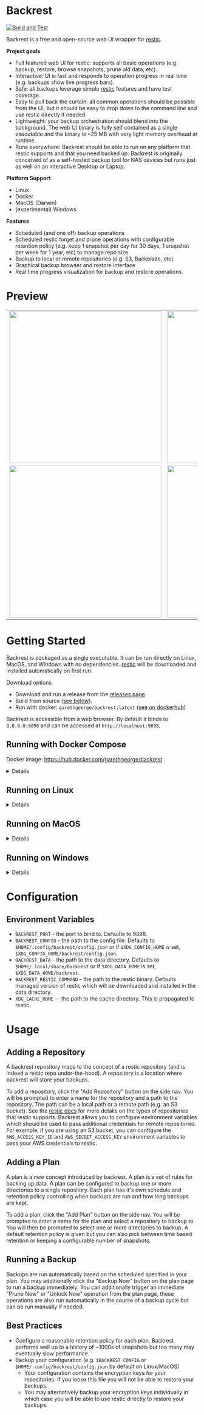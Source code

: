 # Backrest

[![Build and Test](https://github.com/garethgeorge/backrest/actions/workflows/build-and-test.yml/badge.svg)](https://github.com/garethgeorge/backrest/actions/workflows/build-and-test.yml)

Backrest is a free and open-source web UI wrapper for [restic](https://restic.net/). 

**Project goals**

 * Full featured web UI for restic: supports all basic operations (e.g. backup, restore, browse snapshots, prune old data, etc).
 * Interactive: UI is fast and responds to operation progress in real time (e.g. backups show live progress bars).
 * Safe: all backups leverage simple [restic](https://restic.net/) features and have test coverage. 
 * Easy to pull back the curtain: all common operations should be possible from the UI, but it should be easy to drop down to the command line and use restic directly if needed.
 * Lightweight: your backup orchestration should blend into the background. The web UI binary is fully self contained as a single executable and the binary is ~25 MB with very light memory overhead at runtime.
 * Runs everywhere: Backrest should be able to run on any platform that restic supports and that you need backed up. Backrest is originally conceived of as a self-hosted backup tool for NAS devices but runs just as well on an interactive Desktop or Laptop. 

**Platform Support**

 * Linux
 * Docker
 * MacOS (Darwin)
 * (experimental) Windows

**Features**

 * Scheduled (and one off) backup operations
 * Scheduled restic forget and prune operations with configurable retention policy (e.g. keep 1 snapshot per day for 30 days, 1 snapshot per week for 1 year, etc) to manage repo size.
 * Backup to local or remote repositories (e.g. S3, Backblaze, etc)
 * Graphical backup browser and restore interface
 * Real time progress visualization for backup and restore operations.

# Preview

|                                                                                                                |                                                                                                       |
| -------------------------------------------------------------------------------------------------------------- | ----------------------------------------------------------------------------------------------------- |
| <img src="https://f000.backblazeb2.com/file/gshare/screenshots/restora-backup-view.png" width="400px"/>        | <img src="https://f000.backblazeb2.com/file/gshare/screenshots/restora-add-repo.png" width="400px" /> |
| <img src="https://f000.backblazeb2.com/file/gshare/screenshots/restora-realtime-progress.png" width="400px" /> | <img src="https://f000.backblazeb2.com/file/gshare/screenshots/restora-add-plan.png" width="400px" /> |

# Getting Started 

Backrest is packaged as a single executable. It can be run directly on Linux, MacOS, and Windows with no dependencies. [restic](https://github.com/restic/restic) will be downloaded and installed automatically on first run.

Download options

 * Download and run a release from the [releases page](https://github.com/garethgeorge/backrest/releases).
 * Build from source ([see below](#building)).
 * Run with docker: `garethgeorge/backrest:latest` ([see on dockerhub](https://hub.docker.com/repository/docker/garethgeorge/backrest/))

Backrest is accessible from a web browser. By default it binds to `0.0.0.0:9898` and can be accessed at `http://localhost:9898`. 

## Running with Docker Compose

Docker image: https://hub.docker.com/garethgeorge/backrest

<details>
Example compose file:

```yaml
version: "3.2"
services:
  backrest:
    image: garethgeorge/backrest
    container_name: backrest 
    volumes:
      - ./backrest/data:/data
      - ./backrest/config:/config
      - ./backrest/cache:/cache
      - /MY-BACKUP-DATA:/userdata # mount your directories to backup somewhere in the filesystem
    environment:
      - BACKREST_DATA=/data # path for backrest data. restic binary and the database are placed here.
      - BACKREST_CONFIG=/config/config.json # path for the backrest config file.
      - XDG_CACHE_HOME=/cache # path for the restic cache which greatly improves performance.
    restart: unless-stopped
```
</details>

## Running on Linux

<details>

Download a release from the [releases page](https://github.com/garethgeorge/backrest/releases)

#### Run on startup with cron (Basic)

Move the backrest binary to `/usr/local/bin`:

```sh
sudo mv backrest /usr/local/bin/backrest
```

Add the following line to your crontab (e.g. `crontab -e`):

```sh
@reboot /usr/local/bin/backrest
```

#### Run on startup with systemd (Recommended)



Download a Linux release from the [releases page](https://github.com/garethgeorge/backrest/releases). Move the backrest binary to `/usr/local/bin`:

```sh
sudo mv backrest /usr/local/bin/backrest
```

Create a systemd service file at `/etc/systemd/system/backrest.service` with the following contents:

```ini
[Unit]
Description=ResticWeb
After=network.target

[Service]
Type=simple
User=<your linux user>
Group=<your linux group>
ExecStart=/usr/local/bin/backrest

[Install]
WantedBy=multi-user.target
```

Then run the following commands to enable and start the service:

```sh
sudo systemctl enable backrest
sudo systemctl start backrest
```

Note: you can set the linux user and group to your primary user (e.g. `whoami` when logged in).

</details>

## Running on MacOS

<details>

Download a Darwin release from the [releases page](https://github.com/garethgeorge/backrest/releases) and install it to `/usr/local/bin`.

At the moment there is no automated way to run Backrest on startup on MacOS. You can run it manually or create a launch agent to run it on startup. See [lingon](https://www.peterborgapps.com/lingon/) for a GUI tool to create a launch agent that runs Backrest at startup.

</details>

## Running on Windows

<details>

Download a Windows release from the [releases page](https://github.com/garethgeorge/backrest/releases) and install it to `C:\Program Files\Backrest\backrest.exe` (create the path if it does not exist).

To run the binary on login, create a shortcut to the binary and place it in the `shell:startup` folder. See [this windows support article](https://support.microsoft.com/en-us/windows/add-an-app-to-run-automatically-at-startup-in-windows-10-150da165-dcd9-7230-517b-cf3c295d89dd) for more details.

warning: Backrest is not tested on Windows to the same bar as Linux and MacOS. Please report any issues you encounter. Some folders may not be accessible to Backrest or to restic on Windows due to permissions issues.

</details>

# Configuration

## Environment Variables

 * `BACKREST_PORT` - the port to bind to. Defaults to 9898.
 * `BACKREST_CONFIG` - the path to the config file. Defaults to `$HOME/.config/backrest/config.json` or if `$XDG_CONFIG_HOME` is set, `$XDG_CONFIG_HOME/backrest/config.json`.
 * `BACKREST_DATA` - the path to the data directory. Defaults to `$HOME/.local/share/backrest` or if `$XDG_DATA_HOME` is set, `$XDG_DATA_HOME/backrest`.
 * `BACKREST_RESTIC_COMMAND` - the path to the restic binary. Defaults managed version of restic which will be downloaded and installed in the data directory.
 * `XDG_CACHE_HOME` -- the path to the cache directory. This is propagated to restic. 

# Usage 

## Adding a Repository

A backrest repository maps to the concept of a restic repository (and is indeed a restic repo under-the-hood). A repository is a location where backrest will store your backups.

To add a repository, click the "Add Repository" button on the side nav. You will be prompted to enter a name for the repository and a path to the repository. The path can be a local path or a remote path (e.g. an S3 bucket). See the [restic docs](https://restic.readthedocs.io/en/stable/030_preparing_a_new_repo.html) for more details on the types of repositories that restic supports. Backrest allows you to configure environment variables which should be used to pass additional credentials for remote repositories. For example, if you are using an S3 bucket, you can configure the `AWS_ACCESS_KEY_ID` and `AWS_SECRET_ACCESS_KEY` environment variables to pass your AWS credentials to restic.

## Adding a Plan

A plan is a new concept introduced by backrest. A plan is a set of rules for backing up data. A plan can be configured to backup one or more directories to a single repository. Each plan has it's own schedule and retention policy controlling when backups are run and how long backups are kept.

To add a plan, click the "Add Plan" button on the side nav. You will be prompted to enter a name for the plan and select a repository to backup to. You will then be prompted to select one or more directories to backup. A default retention policy is given but you can also pick between time based retention or keeping a configurable number of snapshots. 

## Running a Backup

Backups are run automatically based on the scheduled specified in your plan. You may additionally click the "Backup Now" button on the plan page to run a backup immediately. You can additionally trigger an immediate "Prune Now" or "Unlock Now" operation from the plan page, these operations are also run automatically in the course of a backup cycle but can be run manually if needed.

## Best Practices

 * Configure a reasonable retention policy for each plan. Backrest performs well up to a history of ~1000s of snapshots but too many may eventually slow performance.
 * Backup your configuration (e.g. `$BACKREST_CONFIG` or `$HOME/.config/backrest/config.json` by default on Linux/MacOS)
   * Your configuration contains the encryption keys for your repositories. If you loose this file you will not be able to restore your backups.
   * You may alternatively backup your encryption keys individually in which case you will be able to use restic directly to restore your backups.
